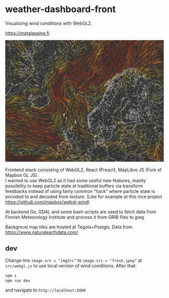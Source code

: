 # weather-dashboard-front
Visualizing wind conditions with WebGL2.

https://matalapaine.fi

![preview](public/preview.jpg?raw=true)

Frontend stack consisting of WebGL2, React (Preact), MapLibre JS (Fork of Mapbox GL JS).  
I wanted to use WebGL2 as it had some useful new features, mainly possibility to keep particle state at traditional buffers via transform feedbacks instead of using fairly common "hack" where particle state is encoded to and decoded from texture. (Like for example at this nice project https://github.com/mapbox/webgl-wind)  

At backend Go, GDAL and some bash scripts are used to fetch data from Finnish Meteorology Institute and process it from GRIB files to jpeg.

Backgroud map tiles are hosted at Tegola+Postgis. Data from https://www.naturalearthdata.com/

## dev

Change line `image.src = "imgSrc"` to `image.src = "fresh.jpeg"` at `src/webgl.js` to use local version of wind conditions. After that:
```
npm i
npm run dev
```
and navigate to `http://localhost:5000`
